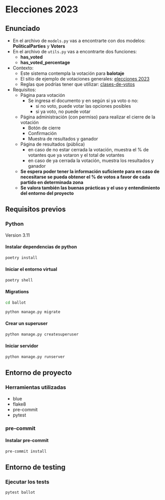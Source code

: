# Elecciones 2023

## Enunciado

- En el archivo de `models.py` vas a encontrarte con dos modelos: **PoliticalParties** y **Voters**
- En el archivo de `utils.py` vas a encontrarte dos funciones:
  - **has_voted**
  - **has_voted_percentage**
- Contexto:
  - Este sistema contempla la votación para **balotaje**
  - El sitio de ejemplo de votaciones generales: [elecciones 2023](https://resultados.gob.ar/resultados/2023/3/1/2)
  - Reglas que podrías tener que utilizar: [clases-de-votos](https://www.argentina.gob.ar/dine/clases-de-votos)
- Requisitos:
  - Página para votación
    - Se ingresa el documento y en según si ya voto o no:
      - si no voto, puede votar las opciones posibles
      - si ya voto, no puede votar
  - Página administración (con permiso) para realizar el cierre de la votación
    - Botón de cierre
    - Confirmación
    - Muestra de resultados y ganador
  - Página de resultados (pública)
    - en caso de no estar cerrada la votación, muestra el % de votantes que ya votaron y el total de votantes
    - en caso de ya cerrada la votación, muestra los resultados y ganador
  - **Se espera poder tener la información suficiente para en caso de necesitarse se pueda obtener el % de votos a favor de cada partido en determinada zona**
  - **Se valora también las buenas prácticas y el uso y entendimiento del entorno del proyecto**
## Requisitos previos

### Python

Version 3.11

#### Instalar dependencias de python

```bash
poetry install
```

#### Iniciar el entorno virtual

```bash
poetry shell
```

#### Migrations

```bash
cd ballot

python manage.py migrate
```

#### Crear un superuser

```bash
python manage.py createsuperuser
```

#### Iniciar servidor

```bash
python manage.py runserver
```

## Entorno de proyecto

### Herramientas utilizadas

- blue
- flake8
- pre-commit
- pytest

### pre-commit

#### Instalar pre-commit

```bash
pre-commit install
```

## Entorno de testing

### Ejecutar los tests

```bash
pytest ballot
```
